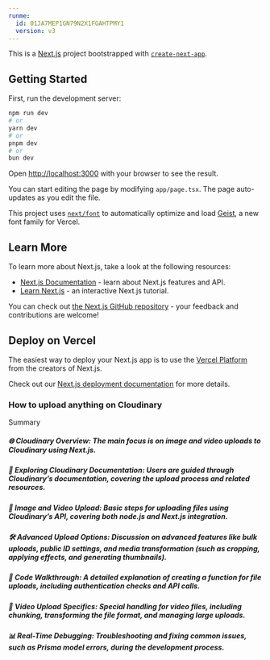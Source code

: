 ```yaml
---
runme:
  id: 01JA7MEP1GN79N2X1FGAHTPMY1
  version: v3
---
```


This is a [Next.js](https://nextjs.org) project bootstrapped with [`create-next-app`](https://nextjs.org/docs/app/api-reference/cli/create-next-app).

## Getting Started

First, run the development server:

```bash {"id":"01JA7MEP1GN79N2X1FG842762G"}
npm run dev
# or
yarn dev
# or
pnpm dev
# or
bun dev
```

Open [http://localhost:3000](http://localhost:3000) with your browser to see the result.

You can start editing the page by modifying `app/page.tsx`. The page auto-updates as you edit the file.

This project uses [`next/font`](https://nextjs.org/docs/app/building-your-application/optimizing/fonts) to automatically optimize and load [Geist](https://vercel.com/font), a new font family for Vercel.

## Learn More

To learn more about Next.js, take a look at the following resources:

- [Next.js Documentation](https://nextjs.org/docs) - learn about Next.js features and API.
- [Learn Next.js](https://nextjs.org/learn) - an interactive Next.js tutorial.

You can check out [the Next.js GitHub repository](https://github.com/vercel/next.js) - your feedback and contributions are welcome!

## Deploy on Vercel

The easiest way to deploy your Next.js app is to use the [Vercel Platform](https://vercel.com/new?utm_medium=default-template&filter=next.js&utm_source=create-next-app&utm_campaign=create-next-app-readme) from the creators of Next.js.

Check out our [Next.js deployment documentation](https://nextjs.org/docs/app/building-your-application/deploying) for more details.

### How to upload anything on Cloudinary

Summary

##### 🌐 Cloudinary Overview: The main focus is on image and video uploads to Cloudinary using Next.js.
##### 📄 Exploring Cloudinary Documentation: Users are guided through Cloudinary’s documentation, covering the upload process and related resources.
##### 🔄 Image and Video Upload: Basic steps for uploading files using Cloudinary’s API, covering both node.js and Next.js integration.
##### 🛠️ Advanced Upload Options: Discussion on advanced features like bulk uploads, public ID settings, and media transformation (such as cropping, applying effects, and generating thumbnails).
##### 📝 Code Walkthrough: A detailed explanation of creating a function for file uploads, including authentication checks and API calls.
##### 🎥 Video Upload Specifics: Special handling for video files, including chunking, transforming the file format, and managing large uploads.
##### 📊 Real-Time Debugging: Troubleshooting and fixing common issues, such as Prisma model errors, during the development process.
